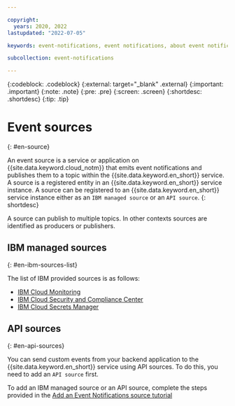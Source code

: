 ```yaml
---

copyright:
  years: 2020, 2022
lastupdated: "2022-07-05"

keywords: event-notifications, event notifications, about event notifications

subcollection: event-notifications

---
```


{:codeblock: .codeblock}
{:external: target="_blank" .external}
{:important: .important}
{:note: .note}
{:pre: .pre}
{:screen: .screen}
{:shortdesc: .shortdesc}
{:tip: .tip}

# Event sources
{: #en-source}

An event source is a service or application on {{site.data.keyword.cloud_notm}} that emits event notifications and publishes them to a topic within the {{site.data.keyword.en_short}} service. A source is a registered entity in an {{site.data.keyword.en_short}} service instance. A source can be registered to an {{site.data.keyword.en_short}} service instance either as an `IBM managed source` or an `API source`. 
{: shortdesc}

A source can publish to multiple topics. In other contexts sources are identified as producers or publishers.

## IBM managed sources
{: #en-ibm-sources-list}

The list of IBM provided sources is as follows:
- [IBM Cloud Monitoring](https://cloud.ibm.com/docs/monitoring?topic=monitoring-notifications)
- [IBM Cloud Security and Compliance Center](https://cloud.ibm.com/docs/security-compliance?topic=security-compliance-event-notifications&interface=ui)
- [IBM Cloud Secrets Manager](https://cloud.ibm.com/docs/secrets-manager?topic=secrets-manager-event-notifications&interface=ui)

## API sources
{: #en-api-sources}

You can send custom events from your backend application to the {{site.data.keyword.en_short}} service using API sources. To do this, you need to add an `API source` first.

To add an IBM managed source or an API source, complete the steps provided in the [Add an Event Notifications source tutorial](/docs/event-notifications?topic=event-notifications-en-add-source)
